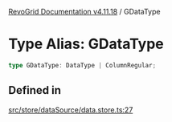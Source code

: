 [RevoGrid Documentation v4.11.18](README.md) / GDataType

# Type Alias: GDataType

```ts
type GDataType: DataType | ColumnRegular;
```

## Defined in

[src/store/dataSource/data.store.ts:27](https://github.com/revolist/revogrid/blob/1653ad6831cb8c4a18b49e381a14df0c317a2084/src/store/dataSource/data.store.ts#L27)

